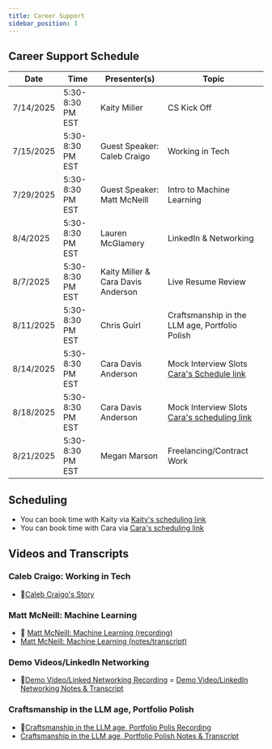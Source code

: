 ```yaml
---
title: Career Support
sidebar_position: 3
---
```


<!-- markdownlint-disable no-inline-html no-trailing-punctuation -->

## Career Support Schedule

| Date      | Time             | Presenter(s)                       | Topic                                          |
| --------- | ---------------- | ---------------------------------- | ---------------------------------------------- |
| 7/14/2025 | 5:30-8:30 PM EST | Kaity Miller                       | CS Kick Off                                    |
| 7/15/2025 | 5:30-8:30 PM EST | Guest Speaker: Caleb Craigo        | Working in Tech                                |
| 7/29/2025 | 5:30-8:30 PM EST | Guest Speaker: Matt McNeill        | Intro to Machine Learning                      |
| 8/4/2025  | 5:30-8:30 PM EST | Lauren McGlamery                   | LinkedIn & Networking                          |
| 8/7/2025  | 5:30-8:30 PM EST | Kaity Miller & Cara Davis Anderson | Live Resume Review                             |
| 8/11/2025 | 5:30-8:30 PM EST | Chris Guirl                        | Craftsmanship in the LLM age, Portfolio Polish |
| 8/14/2025 | 5:30-8:30 PM EST | Cara Davis Anderson                | Mock Interview Slots [Cara's Schedule link](https://calendar.app.google/SbSeV8kFLBuqqgjJ6)|
| 8/18/2025 | 5:30-8:30 PM EST | Cara Davis Anderson                | Mock Interview Slots [Cara's scheduling link](https://calendar.app.google/SbSeV8kFLBuqqgjJ6)|
| 8/21/2025 | 5:30-8:30 PM EST | Megan Marson                       | Freelancing/Contract Work                      |

## Scheduling

- You can book time with Kaity via [Kaity's scheduling link](https://calendar.app.google/Th5KdtoTWhhJCdX36)
- You can book time with Cara via [Cara's scheduling link](https://calendar.app.google/SbSeV8kFLBuqqgjJ6)

## Videos and Transcripts

### Caleb Craigo: Working in Tech

- :movie_camera:[Caleb Craigo's Story](https://drive.google.com/file/d/1OY0c8LGkG9JZTqg3UVRiyap4PDcIv4qG/view?usp=sharing)

### Matt McNeill: Machine Learning

- :movie_camera: [Matt McNeill: Machine Learning (recording)](https://drive.google.com/file/d/1UXToyIWgMkf3qbghGs1EEHduS8Ay25xF/view?usp=sharing)
- [Matt McNeill: Machine Learning (notes/transcript)](https://docs.google.com/document/d/1c4YDAj12_EPqJWD5Qfxjd8bMxhWXnNmjg-e7Mazu4bA/edit?usp=sharing)

### Demo Videos/LinkedIn Networking

- :movie_camera:[Demo Video/Linked Networking Recording](https://drive.google.com/file/d/1MvglrJJwzJM9QHiTx2A--7uAR6eCTqeg/view)
= [Demo Video/LinkedIn Networking Notes & Transcript](https://docs.google.com/document/d/1eyb6D8aZfr0rSKzax9_y5uOWVevEUO-6UUy_d4amP3I/view)

### Craftsmanship in the LLM age, Portfolio Polish

- :movie_camera:[Craftsmanship in the LLM age, Portfolio Polis Recording](https://drive.google.com/file/d/1MNi0dD8lYcFpAgK28YfK4JH-Rp5jhieP/view?usp=sharing)
- [Craftsmanship in the LLM age, Portfolio Polish Notes & Transcript](https://docs.google.com/document/d/1KzKh6EXvAVkQjSSZNXhqYS79iaPsQAkKi2jW2LPRpBI/view?usp=sharing)
